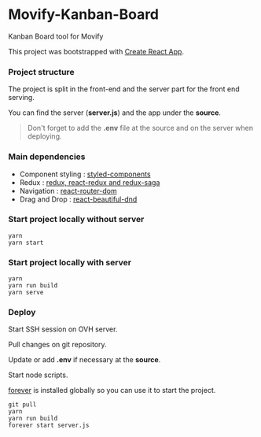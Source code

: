 # Movify-Kanban-Board
Kanban Board tool for Movify

This project was bootstrapped with [Create React App](https://github.com/facebook/create-react-app).

### Project structure

The project is split in the front-end and the server part for the front end serving.

You can find the server (**server.js**) and the app under the **source**.

> Don't forget to add the **.env** file at the source and on the server when deploying.

### Main dependencies

- Component styling : [styled-components](https://www.styled-components.com/)
- Redux : [redux, react-redux and redux-saga](https://github.com/reduxjs/react-redux)
- Navigation : [react-router-dom](https://reacttraining.com/react-router/web/guides/quick-start)
- Drag and Drop : [react-beautiful-dnd](https://github.com/atlassian/react-beautiful-dnd)

### Start project locally without server

```
yarn
yarn start
```

### Start project locally with server

```
yarn
yarn run build
yarn serve
```

### Deploy

Start SSH session on OVH server.

Pull changes on git repository.

Update or add **.env** if necessary at the **source**.

Start node scripts. 

[forever](https://www.npmjs.com/package/forever) is installed globally so you can use it to start the project.

```
git pull
yarn
yarn run build
forever start server.js
```
